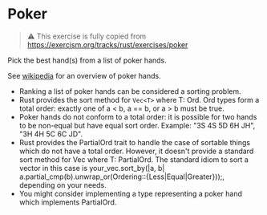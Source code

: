 # Poker

> ⚠️ This exercise is fully copied from 
> https://exercism.org/tracks/rust/exercises/poker

Pick the best hand(s) from a list of poker hands.

See [wikipedia](https://en.wikipedia.org/wiki/List_of_poker_hands) for an overview of poker hands.

* Ranking a list of poker hands can be considered a sorting problem.
* Rust provides the sort method for `Vec<T>` where T: Ord.
Ord types form a total order: exactly one of a < b, a == b, or a > b must be true.
* Poker hands do not conform to a total order: it is possible for two hands to be non-equal but have equal sort order. Example: "3S 4S 5D 6H JH", "3H 4H 5C 6C JD".
* Rust provides the PartialOrd trait to handle the case of sortable things which do not have a total order. However, it doesn't provide a standard sort method for Vec<T> where T: PartialOrd. The standard idiom to sort a vector in this case is your_vec.sort_by(|a, b| a.partial_cmp(b).unwrap_or(Ordering::{Less|Equal|Greater}));, depending on your needs.
* You might consider implementing a type representing a poker hand which implements PartialOrd.